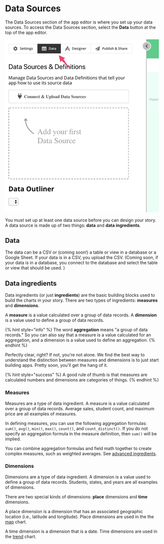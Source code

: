 # Data Sources

The Data Sources section of the app editor is where you set up your data sources. To access the Data Sources section, select the **Data** button at the top of the app editor. 

![Select Data to access Data Sources section](../../.gitbook/assets/image%20%2821%29.png)

You must set up at least one data source before you can design your story. A data source is made up of two things:  **data** and **data ingredients**.

## Data

The data can be a CSV or \(coming soon!\) a table or view in a database or a Google Sheet. If your data is in a CSV, you upload the CSV. \(Coming soon, if your data is in a database, you connect to the database and select the table or view that should be used. \)

## Data ingredients

Data ingredients \(or just **ingredients**\) are the basic building blocks used to build the charts in your story. There are two types of ingredients: **measures** and **dimensions**. 

A **measure** is a value calculated over a group of data records. A **dimension** is a value used to define a group of data records. 

{% hint style="info" %}
The word **aggregation** means "a group of data records." So you can also say that a measure is a value calculated for an aggregation, and a dimension is a value used to define an aggregation. 
{% endhint %}

Perfectly clear, right? If not, you're not alone. We find the best way to understand the distinction between measures and dimensions is to just start building apps. Pretty soon, you'll get the hang of it. 

{% hint style="success" %}
A good rule of thumb is that measures are calculated numbers and dimensions are categories of things. 
{% endhint %}

### Measures

Measures are a type of data ingredient. A measure is a value calculated over a group of data records. Average sales, student count, and maximum price are all examples of measures. 

In defining measures, you can use the following aggregation formulas: `sum()`, `avg()`, `min()`, `max()`, `count()`, and `count_distinct()`. If you do not specify an aggregation formula in the measure definition, then `sum()` will be implied.

You can combine aggregation formulas and field math together to create complex measures, such as weighted averages. See [advanced ingredients](add-a-data-source/defining-ingredients.md#advanced-ingredients).

### Dimensions

Dimensions are a type of data ingredient. A dimension is a value used to define a group of data records. Students, states, and years are all examples of dimensions.

There are two special kinds of dimensions: **place** dimensions and **time** dimensions. 

A place dimension is a dimension that has an associated geographic location \(i.e., latitude and longitude\). Place dimensions are used in the the [map](../story-designer/charts/map.md) chart. 

A time dimension is a dimension that is a date. Time dimensions are used in the [trend](../story-designer/charts/trend.md) chart. 


